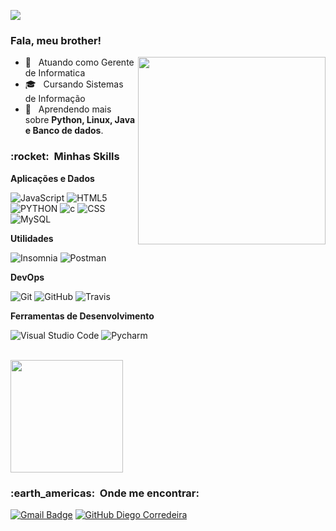 
![](https://komarev.com/ghpvc/?username=DiegoCorredeira&color=006bed)

<h3>Fala, meu brother!</h3>
<img align="right" width="300" src="https://miro.medium.com/max/1400/0*C-cPP9D2MIyeexAT.gif">

- 🤔 &nbsp; Atuando como Gerente de Informatica
- 🎓 &nbsp; Cursando Sistemas de Informação
- 🌱 &nbsp; Aprendendo mais sobre **Python, Linux, Java e Banco de dados**. 



<h3> :rocket: &nbsp;Minhas Skills </h3>



**Aplicações e Dados**

  
  ![JavaScript](https://img.shields.io/badge/-JavaScript-333333?style=flat&logo=javascript)
  ![HTML5](https://img.shields.io/badge/-HTML5-333333?style=flat&logo=HTML5)
  ![PYTHON](https://img.shields.io/badge/-PYTHON-333333?style=flat&logo=PYTHON)
  ![c](https://img.shields.io/badge/-C-333333?style=flat&logo=C)
  ![CSS](https://img.shields.io/badge/-CSS-333333?style=flat&logo=CSS3&logoColor=1572B6)
  ![MySQL](https://img.shields.io/badge/-MySQL-333333?style=flat&logo=mysql)

**Utilidades**

  ![Insomnia](https://img.shields.io/badge/-Insomnia-333333?style=flat&logo=insomnia)
  ![Postman](https://img.shields.io/badge/-Postman-333333?style=flat&logo=postman)

**DevOps**

  ![Git](https://img.shields.io/badge/-Git-333333?style=flat&logo=git)
  ![GitHub](https://img.shields.io/badge/-GitHub-333333?style=flat&logo=github)
  ![Travis](https://img.shields.io/badge/-Travis-333333?style=flat&logo=travis)

**Ferramentas de Desenvolvimento**

  ![Visual Studio Code](https://img.shields.io/badge/-Visual%20Studio%20Code-333333?style=flat&logo=visual-studio-code&logoColor=007ACC)
  ![Pycharm](https://img.shields.io/badge/-Pycharm-333333?style=flat&logo=vPycharm&logoColor=007ACC)


<br/>

<a href="https://github.com/DiegoCorredeira">
  <img height="180em" src="https://github-readme-stats.vercel.app/api?username=DiegoCorredeira&theme=tokyonight&show_icons=true" />
</a>

<br/>

<h3> :earth_americas: &nbsp;Onde me encontrar: </h3> 


[![Gmail Badge](https://img.shields.io/badge/-dgcostapinto@gmail.com-006bed?style=flat-square&logo=Gmail&logoColor=white&link=mailto:dgcostapinto@gmail.com)](mailto:dgcostapinto@gmail.com)
[![GitHub Diego Corredeira]( https://img.shields.io/github/followers/DiegoCorredeira?label=follow&style=social)](https://github.com/DiegoCorredeira/)
